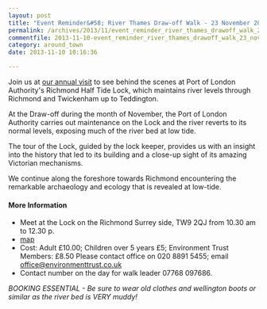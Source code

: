 ```yaml
---
layout: post
title: "Event Reminder&#58; River Thames Draw-off Walk - 23 November 2013"
permalink: /archives/2013/11/event_reminder_river_thames_drawoff_walk_23_novemb.html
commentfile: 2013-11-10-event_reminder_river_thames_drawoff_walk_23_novemb
category: around_town
date: 2013-11-10 10:16:36

---
```


Join us at [our annual visit](/event/event/200705144212) to see behind the scenes at Port of London Authority's Richmond Half Tide Lock, which maintains river levels through Richmond and Twickenham up to Teddington.

At the Draw-off during the month of November, the Port of London Authority carries out maintenance on the Lock and the river reverts to its normal levels, exposing much of the river bed at low tide.

The tour of the Lock, guided by the lock keeper, provides us with an insight into the history that led to its building and a close-up sight of its amazing Victorian mechanisms.

We continue along the foreshore towards Richmond encountering the remarkable archaeology and ecology that is revealed at low-tide.

#### More Information

-   Meet at the Lock on the Richmond Surrey side, TW9 2QJ from 10.30 am to 12.30 p.
-   [map](https://maps.google.co.uk/maps?q=richmond+lock&ie=UTF-8&hq=&hnear=0x48760c4ffb5ec983:0xf17d0e8765140ae9,Richmond+Lock,+Riverside,+Richmond+TW9+2QJ&gl=uk&ei=oH9zUoejGMG00wXQwIDIDQ&ved=0CI0BELYD)
-   Cost: Adult £10.00; Children over 5 years £5; Environment Trust Members: £8.50
    Please contact office on 020 8891 5455; email <office@environmenttrust.co.uk>
-   Contact number on the day for walk leader 07768 097686.

*BOOKING ESSENTIAL - Be sure to wear old clothes and wellington boots or similar as the river bed is VERY muddy!*
